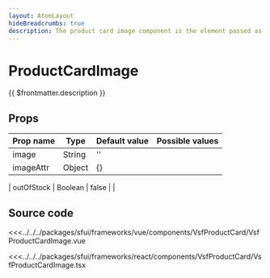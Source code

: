 ```yaml
---
layout: AtomLayout
hideBreadcrumbs: true
description: The product card image component is the element passed as default into the image slot inside VsfProductCard component. It provides basic properties for using img element wrapped in proper link element or component. 
---
```

# ProductCardImage  

{{ $frontmatter.description }}

## Props

| Prop name    | Type     | Default value | Possible values                        |
| ------------ | -------- | ------------- | -------------------------------------- |
| image         | String   | ''            |                                        |
| imageAttr           | Object   | {}            |                                        |

| outOfStock    | Boolean   | false           |                                        |

## Source code

<!-- vue -->
<<<../../../packages/sfui/frameworks/vue/components/VsfProductCard/VsfProductCardImage.vue
<!-- end vue -->
<!-- react -->
<<<../../../packages/sfui/frameworks/react/components/VsfProductCard/VsfProductCardImage.tsx
<!-- end react -->